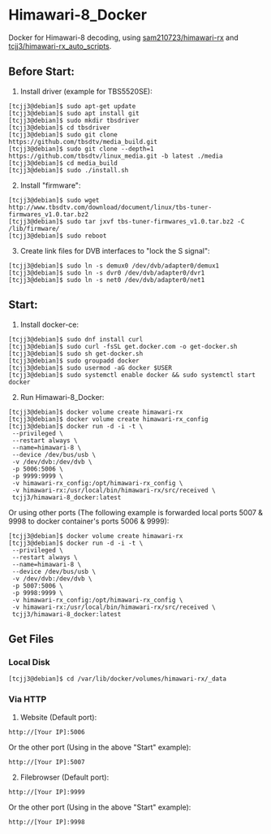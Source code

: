 # Himawari-8_Docker
Docker for Himawari-8 decoding, using [sam210723/himawari-rx](https://github.com/sam210723/himawari-rx) and [tcjj3/himawari-rx_auto_scripts](https://github.com/tcjj3/himawari-rx_auto_scripts).


## Before Start:

1. Install driver (example for TBS5520SE):
```
[tcjj3@debian]$ sudo apt-get update
[tcjj3@debian]$ sudo apt install git
[tcjj3@debian]$ sudo mkdir tbsdriver
[tcjj3@debian]$ cd tbsdriver
[tcjj3@debian]$ sudo git clone https://github.com/tbsdtv/media_build.git
[tcjj3@debian]$ sudo git clone --depth=1 https://github.com/tbsdtv/linux_media.git -b latest ./media
[tcjj3@debian]$ cd media_build
[tcjj3@debian]$ sudo ./install.sh
```

2. Install "firmware":
```
[tcjj3@debian]$ sudo wget http://www.tbsdtv.com/download/document/linux/tbs-tuner-firmwares_v1.0.tar.bz2
[tcjj3@debian]$ sudo tar jxvf tbs-tuner-firmwares_v1.0.tar.bz2 -C /lib/firmware/
[tcjj3@debian]$ sudo reboot
```

3. Create link files for DVB interfaces to "lock the S signal":
```
[tcjj3@debian]$ sudo ln -s demux0 /dev/dvb/adapter0/demux1
[tcjj3@debian]$ sudo ln -s dvr0 /dev/dvb/adapter0/dvr1
[tcjj3@debian]$ sudo ln -s net0 /dev/dvb/adapter0/net1
```


## Start:

1. Install docker-ce:
```
[tcjj3@debian]$ sudo dnf install curl
[tcjj3@debian]$ sudo curl -fsSL get.docker.com -o get-docker.sh
[tcjj3@debian]$ sudo sh get-docker.sh
[tcjj3@debian]$ sudo groupadd docker
[tcjj3@debian]$ sudo usermod -aG docker $USER
[tcjj3@debian]$ sudo systemctl enable docker && sudo systemctl start docker
```

2. Run Himawari-8_Docker:
```
[tcjj3@debian]$ docker volume create himawari-rx
[tcjj3@debian]$ docker volume create himawari-rx_config
[tcjj3@debian]$ docker run -d -i -t \
 --privileged \
 --restart always \
 --name=himawari-8 \
 --device /dev/bus/usb \
 -v /dev/dvb:/dev/dvb \
 -p 5006:5006 \
 -p 9999:9999 \
 -v himawari-rx_config:/opt/himawari-rx_config \
 -v himawari-rx:/usr/local/bin/himawari-rx/src/received \
 tcjj3/himawari-8_docker:latest
```
   Or using other ports (The following example is forwarded local ports 5007 & 9998 to docker container's ports 5006 & 9999):
```
[tcjj3@debian]$ docker volume create himawari-rx
[tcjj3@debian]$ docker run -d -i -t \
 --privileged \
 --restart always \
 --name=himawari-8 \
 --device /dev/bus/usb \
 -v /dev/dvb:/dev/dvb \
 -p 5007:5006 \
 -p 9998:9999 \
 -v himawari-rx_config:/opt/himawari-rx_config \
 -v himawari-rx:/usr/local/bin/himawari-rx/src/received \
 tcjj3/himawari-8_docker:latest
```


## Get Files

### Local Disk

```
[tcjj3@debian]$ cd /var/lib/docker/volumes/himawari-rx/_data
```

### Via HTTP

1. Website (Default port):
```
http://[Your IP]:5006
```
   Or the other port (Using in the above "Start" example):
```
http://[Your IP]:5007
```

2. Filebrowser (Default port):
```
http://[Your IP]:9999
```
   Or the other port (Using in the above "Start" example):
```
http://[Your IP]:9998
```


